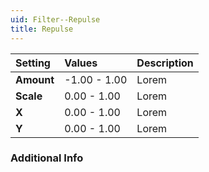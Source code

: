 ```yaml
---
uid: Filter--Repulse
title: Repulse
---
```


| Setting    | Values       | Description |
| :--------- | :----------- | :---------- |
| **Amount** | -1.00 - 1.00 | Lorem |
| **Scale**  | 0.00 - 1.00  | Lorem |
| **X**      | 0.00 - 1.00  | Lorem |
| **Y**      | 0.00 - 1.00  | Lorem |

### Additional Info

